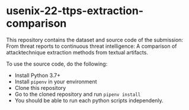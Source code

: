 # usenix-22-ttps-extraction-comparison
This repository contains the dataset and source code of the submission: From threat reports to continuous threat intelligence: A comparison of attacktechnique extraction methods from textual artifacts.

To use the source code, do the following:
- Install Python 3.7+
- Install `pipenv` in your environment
- Clone this repository
- Go to the cloned repository and run `pipenv install`
- You should be able to run each python scripts independenly. 
